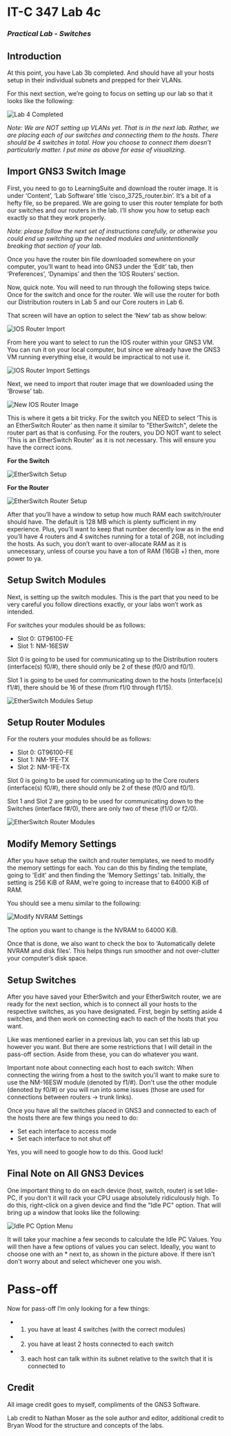 # IT-C 347 Lab 4c
### *Practical Lab - Switches*
## Introduction

At this point, you have Lab 3b completed. And should have all your hosts setup in their individual subnets and prepped for their VLANs.

For this next section, we’re going to focus on setting up our lab so that it looks like the following:

![Lab 4 Completed](/assets/images/gns3/Lab-4.png)
 
*Note: We are NOT setting up VLANs yet. That is in the next lab. Rather, we are placing each of our switches and connecting them to the hosts. There should be 4 switches in total. How you choose to connect them doesn’t particularly matter. I put mine as above for ease of visualizing.*

## Import GNS3 Switch Image

First, you need to go to LearningSuite and download the router image. It is under ‘Content’, ‘Lab Software’ title ‘cisco_3725_router.bin’. It’s a bit of a hefty file, so be prepared. We are going to user this router template for both our switches and our routers in the lab. I’ll show you how to setup each exactly so that they work properly. 

*Note: please follow the next set of instructions carefully, or otherwise you could end up switching up the needed modules and unintentionally breaking that section of your lab.*

Once you have the router bin file downloaded somewhere on your computer, you’ll want to head into GNS3 under the ‘Edit’ tab, then ‘Preferences’, ‘Dynamips’ and then the ‘IOS Routers’ section. 

Now, quick note. You will need to run through the following steps twice. Once for the switch and once for the router. We will use the router for both our Distribution routers in Lab 5 and our Core routers in Lab 6.

That screen will have an option to select the ‘New’ tab as show below:

![IOS Router Import](/assets/images/lab4c/import-ios-routers.png)
 
From here you want to select to run the IOS router within your GNS3 VM. You can run it on your local computer, but since we already have the GNS3 VM running everything else, it would be impractical to not use it.
 
![IOS Router Import Settings](/assets/images/lab4c/ios-router-import-settings.PNG) 

Next, we need to import that router image that we downloaded using the ‘Browse’ tab.

![New IOS Router Image](/assets/images/lab4c/new-ios-image.PNG)
 
This is where it gets a bit tricky. For the switch you NEED to select ‘This is an EtherSwitch Router’ as then name it similar to "EtherSwitch", delete the router part as that is confusing. For the routers, you DO NOT want to select 'This is an EtherSwitch Router' as it is not necessary. This will ensure you have the correct icons.

**For the Switch**									             

![EtherSwitch Setup](/assets/images/lab4c/etherswitch-new.PNG)

**For the Router**

![EtherSwitch Router Setup](/assets/images/lab4c/etherswitch-router-new.PNG)
       
After that you’ll have a window to setup how much RAM each switch/router should have. The default is 128 MB which is plenty sufficient in my experience. Plus, you’ll want to keep that number decently low as in the end you’ll have 4 routers and 4 switches running for a total of 2GB, not including the hosts. As such, you don’t want to over-allocate RAM as it is unnecessary, unless of course you have a ton of RAM (16GB +) then, more power to ya.

## Setup Switch Modules

Next, is setting up the switch modules. This is the part that you need to be very careful you follow directions exactly, or your labs won’t work as intended.

For switches your modules should be as follows:
-	Slot 0: GT96100-FE
-	Slot 1: NM-16ESW

Slot 0 is going to be used for communicating up to the Distribution routers (interface(s) f0/#), there should only be 2 of these (f0/0 and f0/1).

Slot 1 is going to be used for communicating down to the hosts (interface(s) f1/#), there should be 16 of these (from f1/0 through f1/15).
 
![EtherSwitch Modules Setup](/assets/images/lab4c/etherswitch-switch-modules.PNG)

## Setup Router Modules

For the routers your modules should be as follows:
-	Slot 0: GT96100-FE
-	Slot 1: NM-1FE-TX
-	Slot 2: NM-1FE-TX

Slot 0 is going to be used for communicating up to the Core routers (interface(s) f0/#), there should only be 2 of these (f0/0 and f0/1).

Slot 1 and Slot 2 are going to be used for communicating down to the Switches (interface f#/0), there are only two of these (f1/0 or f2/0).
 
![EtherSwitch Router Modules](/assets/images/lab4c/etherswitch-router-modules.PNG)

## Modify Memory Settings

After you have setup the switch and router templates, we need to modify the memory settings for each. You can do this by finding the template, going to 'Edit' and then finding the 'Memory Settings' tab. Initially, the setting is 256 KiB of RAM, we’re going to increase that to 64000 KiB of RAM.

You should see a menu similar to the following:
 
![Modify NVRAM Settings](/assets/images/lab4c/increase-nvram.PNG)
 
The option you want to change is the NVRAM to 64000 KiB.

Once that is done, we also want to check the box to ‘Automatically delete NVRAM and disk files’. This helps things run smoother and not over-clutter your computer’s disk space.

## Setup Switches

After you have saved your EtherSwitch and your EtherSwitch router, we are ready for the next section, which is to connect all your hosts to the respective switches, as you have designated. First, begin by setting aside 4 switches, and then work on connecting each to each of the hosts that you want. 

Like was mentioned earlier in a previous lab, you can set this lab up however you want. But there are some restrictions that I will detail in the pass-off section. Aside from these, you can do whatever you want. 

Important note about connecting each host to each switch: When connecting the wiring from a host to the switch you'll want to make sure to use the NM-16ESW module (denoted by f1/#). Don't use the other module (denoted by f0/#) or you will run into some issues (those are used for connections between routers -> trunk links).

Once you have all the switches placed in GNS3 and connected to each of the hosts there are few things you need to do:
-	Set each interface to access mode
- Set each interface to not shut off

Yes, you will need to google how to do this. Good luck!

## Final Note on All GNS3 Devices

One important thing to do on each device (host, switch, router) is set Idle-PC, if you don't it will rack your CPU usage absolutely ridiculously high. To do this, right-click on a given device and find the "Idle PC" option. That will bring up a window that looks like the following: 

![Idle PC Option Menu](/assets/images/lab4c/idle-pc-option.PNG)

It will take your machine a few seconds to calculate the Idle PC Values. You will then have a few options of values you can select. Ideally, you want to choose one with an * next to, as shown in the picture above. If there isn't don't worry about and select whichever one you wish.

# Pass-off

Now for pass-off I’m only looking for a few things:
-	1) you have at least 4 switches (with the correct modules)
-	2) you have at least 2 hosts connected to each switch
-	3) each host can talk within its subnet relative to the switch that it is connected to

## Credit

All image credit goes to myself, compliments of the GNS3 Software.

Lab credit to Nathan Moser as the sole author and editor, additional credit to Bryan Wood for the structure and concepts of the labs.
